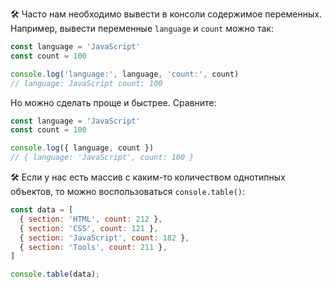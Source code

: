 🛠 Часто нам необходимо вывести в консоли содержимое переменных. Например, вывести переменные `language` и `count` можно так:

```js
const language = 'JavaScript'
const count = 100

console.log('language:', language, 'count:', count)
// language: JavaScript count: 100
```

Но можно сделать проще и быстрее. Сравните:

```js
const language = 'JavaScript'
const count = 100

console.log({ language, count })
// { language: 'JavaScript', count: 100 }
```

🛠 Если у нас есть массив с каким-то количеством однотипных объектов, то можно воспользоваться `console.table()`:

```js
const data = [
  { section: 'HTML', count: 212 },
  { section: 'CSS', count: 121 },
  { section: 'JavaScript', count: 182 },
  { section: 'Tools', count: 211 },
]

console.table(data);
```
